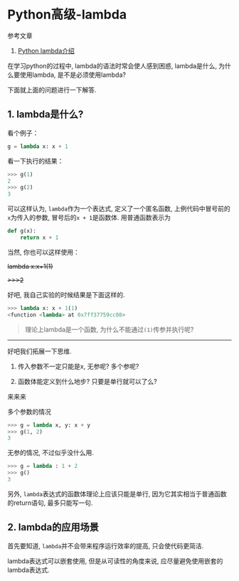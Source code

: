 # Python高级-lambda

参考文章

1. [Python lambda介绍](http://www.cnblogs.com/evening/archive/2012/03/29/2423554.html)

在学习python的过程中, lambda的语法时常会使人感到困惑, lambda是什么, 为什么要使用lambda, 是不是必须使用lambda? 

下面就上面的问题进行一下解答. 

## 1. lambda是什么? 

看个例子：　　　　　

```py
g = lambda x: x + 1
```

看一下执行的结果：　

```py
>>> g(1)
2
>>> g(2)
3
```

可以这样认为, `lambda`作为一个表达式, 定义了一个匿名函数, 上例代码中冒号前的`x`为传入的参数, 冒号后的`x + 1`是函数体. 用普通函数表示为

```py
def g(x):
    return x + 1
```

当然, 你也可以这样使用：

~~lambda x:x+1(1)~~

~~>>>2~~

好吧, 我自己实验的时候结果是下面这样的.

```py
>>> lambda x: x + 1(1)
<function <lambda> at 0x7ff37759cc08>
```

> 理论上lambda是一个函数, 为什么不能通过`(1)`传参并执行呢? <???>

------

好吧我们拓展一下思维. 

1. 传入参数不一定只能是x, 无参呢? 多个参呢? 

2. 函数体能定义到什么地步? 只要是单行就可以了么?

来来来

多个参数的情况

```py
>>> g = lambda x, y: x + y
>>> g(1, 2)
3
```

无参的情况, 不过似乎没什么用.

```py
>>> g = lambda : 1 + 2
>>> g()
3
```

另外, `lambda`表达式的函数体理论上应该只能是单行, 因为它其实相当于普通函数的return语句, 最多只能写一句.

## 2. lambda的应用场景

首先要知道, `lambda`并不会带来程序运行效率的提高, 只会使代码更简洁. 

lambda表达式可以嵌套使用, 但是从可读性的角度来说, 应尽量避免使用嵌套的lambda表达式. 

